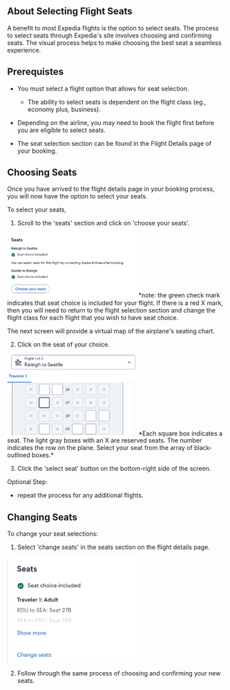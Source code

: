 ## About Selecting Flight Seats
A benefit to most Expedia flights is the option to select seats. The process to select seats through Expedia's site involves choosing and confirming seats. The visual process helps to make choosing the best seat a seamless experience.

## Prerequistes
- You must select a flight option that allows for seat selection.
    - The ability to select seats is dependent on the flight class (eg., economy plus, business).

- Depending on the airline, you may need to book the flight first before you are eligible to select seats.

- The seat selection section can be found in the Flight Details page of your booking.

## Choosing Seats

Once you have arrived to the flight details page in your booking process, you will now have the option to select your seats.

To select your seats, 

1) Scroll to the 'seats' section and click on 'choose your seats'.

<img src="/simong/images/images-seats/choose-seats.jpeg/" alt="choose your seat message" style="width: 300px">
*note: the green check mark indicates that seat choice is included for your flight. If there is a red X mark, then you will need to return to the flight selection section and change the flight class for each flight that you wish to have seat choice.

The next screen will provide a virtual map of the airplane's seating chart.

2) Click on the seat of your choice.

<img src="/simong/images/images-seats/select-seat.jpeg" alt="seating chart" style="width: 300px">
*Each square box indicates a seat. The light gray boxes with an X are reserved seats. The number indicates the row on the plane. Select your seat from the array of black-outlined boxes.*

3) Click the 'select seat' button on the bottom-right side of the screen.

Optional Step:
- repeat the process for any additional flights.

## Changing Seats

To change your seat selections:

1) Select 'change seats' in the seats section on the flight details page.

<img src="/simong/images/images-seats/change-seats.jpeg" alt="choose seats message with change seats button" style="width: 300px">

2) Follow through the same process of choosing and confirming your new seats.